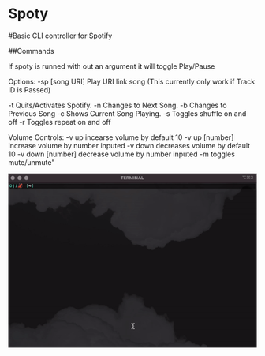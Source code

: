 # Spoty 
 #Basic CLI controller for Spotify 

 ##Commands

  If spoty is runned with out an argument it will toggle Play/Pause
 
  Options:
  -sp [song URI]      Play URI link song 
  (This currently only work if Track ID is Passed)

  -t                  Quits/Activates Spotify.
  -n                  Changes to Next Song.
  -b                  Changes to Previous Song
  -c                  Shows Current Song Playing.
  -s                  Toggles shuffle on and off
  -r                  Toggles repeat on and off
       
  Volume Controls:
  -v up               incearse volume by default 10
  -v up [number]      increase volume by number inputed
  -v down             decreases volume by default 10
  -v down [number]    decrease volume by number inputed
  -m                  toggles mute/unmute"

![Alt text](/demo/demo.gif?raw=true "demo")